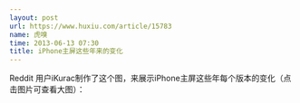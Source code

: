 ```yaml
---
layout: post
url: https://www.huxiu.com/article/15783
name: 虎嗅
time: 2013-06-13 07:30
title: iPhone主屏这些年来的变化
---
```

Reddit 用户iKurac制作了这个图，来展示iPhone主屏这些年每个版本的变化（点击图片可查看大图）：

